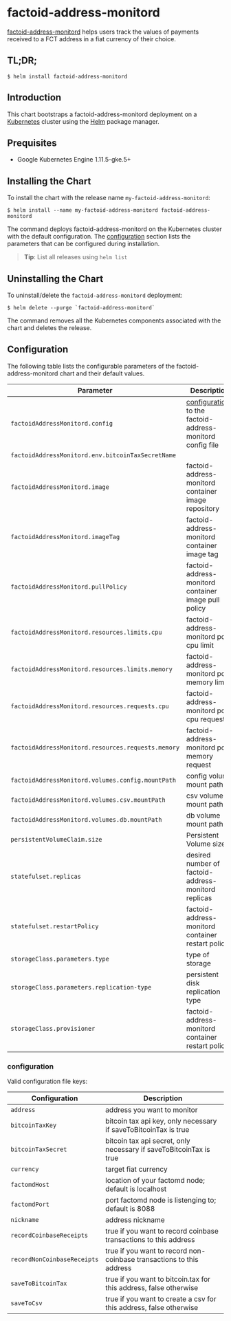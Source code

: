# factoid-address-monitord

[factoid-address-monitord](https://github.com/Factoshi/factoid-address-monitord) helps users track the values of payments received to a FCT address in a fiat currency of their choice.

## TL;DR;

```console
$ helm install factoid-address-monitord
```

## Introduction

This chart bootstraps a factoid-address-monitord deployment on a [Kubernetes](https://kubernetes.io) cluster using the [Helm](https://helm.sh) package manager.

## Prequisites

- Google Kubernetes Engine 1.11.5-gke.5+

## Installing the Chart

To install the chart with the release name `my-factoid-address-monitord`:

```console
$ helm install --name my-factoid-address-monitord factoid-address-monitord
```

The command deploys factoid-address-monitord on the Kubernetes cluster with the default configuration. The [configuration](#configuration) section lists the parameters that can be configured during installation.

> **Tip**: List all releases using `helm list`

## Uninstalling the Chart

To uninstall/delete the `factoid-address-monitord` deployment:

```console
$ helm delete --purge `factoid-address-monitord`
```

The command removes all the Kubernetes components associated with the chart and deletes the release.

## Configuration

The following table lists the configurable parameters of the factoid-address-monitord chart and their default values.

| Parameter                                          | Description                                                                  | Default                                   |
| -------------------------------------------------- | ---------------------------------------------------------------------------- | ----------------------------------------- |
| `factoidAddressMonitord.config`                    | [configurations](#configuration) to the factoid-address-monitord config file | `{}`                                      |
| `factoidAddressMonitord.env.bitcoinTaxSecretName`  |                                                                              |                                           |
| `factoidAddressMonitord.image`                     | factoid-address-monitord container image repository                          | `bedrocksolutions/factoidAddressMonitord` |
| `factoidAddressMonitord.imageTag`                  | factoid-address-monitord container image tag                                 | `latest`                                  |
| `factoidAddressMonitord.pullPolicy`                | factoid-address-monitord container image pull policy                         | `Always`                                  |
| `factoidAddressMonitord.resources.limits.cpu`      | factoid-address-monitord pod cpu limit                                       | `100m`                                    |
| `factoidAddressMonitord.resources.limits.memory`   | factoid-address-monitord pod memory limit                                    | `256Mi`                                   |
| `factoidAddressMonitord.resources.requests.cpu`    | factoid-address-monitord pod cpu request                                     | `50m`                                     |
| `factoidAddressMonitord.resources.requests.memory` | factoid-address-monitord pod memory request                                  | `96Mi`                                    |
| `factoidAddressMonitord.volumes.config.mountPath`  | config volume mount path                                                     | `/home/node/app/conf-template`            |
| `factoidAddressMonitord.volumes.csv.mountPath`     | csv volume mount path                                                        | `/home/node/app/csv`                      |
| `factoidAddressMonitord.volumes.db.mountPath`      | db volume mount path                                                         | `/home/node/app/db`                       |
| `persistentVolumeClaim.size`                       | Persistent Volume size                                                       | `10Gi`                                    |
| `statefulset.replicas`                             | desired number of factoid-address-monitord replicas                          | `1`                                       |
| `statefulset.restartPolicy`                        | factoid-address-monitord container restart policy                            | `Always`                                  |
| `storageClass.parameters.type`                     | type of storage                                                              | `pd-standard`                             |
| `storageClass.parameters.replication-type`         | persistent disk replication type                                             | `regional-pd`                             |
| `storageClass.provisioner`                         | factoid-address-monitord container restart policy                            | `kubernetes.io/gce-pd`                    |

### configuration

Valid configuration file keys:

| Configuration               | Description                                                          |
| --------------------------- | -------------------------------------------------------------------- |
| `address`                   | address you want to monitor                                          |
| `bitcoinTaxKey`             | bitcoin tax api key, only necessary if saveToBitcoinTax is true      |
| `bitcoinTaxSecret`          | bitcoin tax api secret, only necessary if saveToBitcoinTax is true   |
| `currency`                  | target fiat currency                                                 |
| `factomdHost`               | location of your factomd node; default is localhost                  |
| `factomdPort`               | port factomd node is listenging to; default is 8088                  |
| `nickname`                  | address nickname                                                     |
| `recordCoinbaseReceipts`    | true if you want to record coinbase transactions to this address     |
| `recordNonCoinbaseReceipts` | true if you want to record non-coinbase transactions to this address |
| `saveToBitcoinTax`          | true if you want to bitcoin.tax for this address, false otherwise    |
| `saveToCsv`                 | true if you want to create a csv for this address, false otherwise   |
